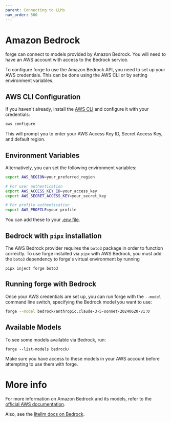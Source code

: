 ```yaml
---
parent: Connecting to LLMs
nav_order: 560
---
```


# Amazon Bedrock

forge can connect to models provided by Amazon Bedrock.
You will need to have an AWS account with access to the Bedrock service.

To configure forge to use the Amazon Bedrock API, you need to set up your AWS credentials.
This can be done using the AWS CLI or by setting environment variables.

## AWS CLI Configuration

If you haven't already, install the [AWS CLI](https://aws.amazon.com/cli/) and configure it with your credentials:

```bash
aws configure
```

This will prompt you to enter your AWS Access Key ID, Secret Access Key, and default region.

## Environment Variables

Alternatively, you can set the following environment variables:

```bash
export AWS_REGION=your_preferred_region

# For user authentication
export AWS_ACCESS_KEY_ID=your_access_key
export AWS_SECRET_ACCESS_KEY=your_secret_key

# For profile authentication
export AWS_PROFILE=your-profile
```

You can add these to your 
[.env file](/docs/config/dotenv.html).

## Bedrock with `pipx` installation

The AWS Bedrock provider requires the `boto3` package in order to function correctly. To use forge installed via `pipx` with AWS Bedrock, you must add the `boto3` dependency to forge's virtual environment by running

```
pipx inject forge boto3
```


## Running forge with Bedrock

Once your AWS credentials are set up, you can run forge with the `--model` command line switch, specifying the Bedrock model you want to use:

```bash
forge --model bedrock/anthropic.claude-3-5-sonnet-20240620-v1:0
```


## Available Models

To see some models available via Bedrock, run:

```
forge --list-models bedrock/
```

Make sure you have access to these models in your AWS account before attempting to use them with forge.

# More info

For more information on Amazon Bedrock and its models, refer to the [official AWS documentation](https://docs.aws.amazon.com/bedrock/latest/userguide/what-is-bedrock.html).

Also, see the 
[litellm docs on Bedrock](https://litellm.vercel.app/docs/providers/bedrock).
